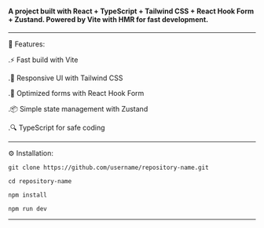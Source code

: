 <h4> A project built with React + TypeScript + Tailwind CSS + React Hook Form + Zustand.
Powered by Vite with HMR for fast development.</h4>

<hr/>

🚀 Features:

   .⚡ Fast build with Vite

   .🎨 Responsive UI with Tailwind CSS

   .📝 Optimized forms with React Hook Form

   .📦 Simple state management with Zustand

   .🔍 TypeScript for safe coding

 <hr/>

⚙️ Installation:

    git clone https://github.com/username/repository-name.git
    
    cd repository-name
    
    npm install
    
    npm run dev

  <hr/>

  

    
